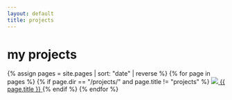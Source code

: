 ```yaml
---
layout: default
title: projects
---
```


# my projects

<div class="project-tiles">
  {% assign pages = site.pages | sort: "date" | reverse %}
  {% for page in pages %}
    {% if page.dir == "/projects/" and page.title != "projects" %}
      <a href="{{ page.url }}" class="project-tile">
        <!-- <li><a href="{{ page.url }}">{{ page.title }}</a></li> -->
        <img src="/assets/projects/{{ page.slug }}.png" class="project-image">
        <span class="project-title">{{ page.title }}</span>
      </a>
    {% endif %}
  {% endfor %}
</div>

<!-- ## latest logs -->
<!-- <ul>
  {% assign all_devlogs = site.pages | where: "layout", "devlog" | sort: "date" | reverse %}
  {% for log in all_devlogs limit:5 %}
    <li>
      <a href="{{ log.url }}">{{ log.title }}</a>
      – <em>{{ log.date | date: "%B %-d, %Y" }}</em>
      <br><small>From <a href="/projects/{{ log.project }}">{{ log.project }}</a></small>
    </li>
  {% endfor %}
</ul> -->